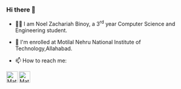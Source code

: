 ### Hi there 👋


- 🧑‍🎓 I am Noel Zachariah Binoy, a 3<sup>rd</sup> year Computer Science and Engineering student.  
- 🌱 I'm enrolled at Motilal Nehru National Institute of Technology,Allahabad.

- 📫 How to reach me: 
<a href="https://www.linkedin.com/in/noelbinoy/">
  <img align="left" alt="MatriMariem" width="30px" src="https://cdn.jsdelivr.net/npm/simple-icons@v3/icons/linkedin.svg" />
</a>
<a href="https://discordapp.com/users/847522675613237249">
  <img align="left" alt="MatriMariem" width="30px" src="https://cdn.jsdelivr.net/npm/simple-icons@v3/icons/discord.svg" />
</a>

